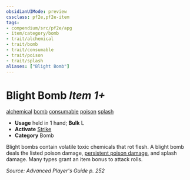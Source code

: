 ```yaml
---
obsidianUIMode: preview
cssclass: pf2e,pf2e-item
tags:
- compendium/src/pf2e/apg
- item/category/bomb
- trait/alchemical
- trait/bomb
- trait/consumable
- trait/poison
- trait/splash
aliases: ["Blight Bomb"]
---
```

# Blight Bomb *Item 1+*  
[alchemical](rules/traits/alchemical.md "Alchemical Item Trait")  [bomb](rules/traits/bomb.md "Bomb Item Trait")  [consumable](rules/traits/consumable.md "Consumable Item Trait")  [poison](rules/traits/poison.md "Poison Effect Trait")  [splash](rules/traits/splash.md "Splash Weapon Trait")  

- **Usage** held in 1 hand; **Bulk** L
- **Activate** [Strike](rules/actions/strike.md)
- **Category** Bomb

Blight bombs contain volatile toxic chemicals that rot flesh. A blight bomb deals the listed poison damage, [persistent poison damage](rules/conditions.md#Persistent%20Damage), and splash damage. Many types grant an item bonus to attack rolls.

*Source: Advanced Player's Guide p. 252*